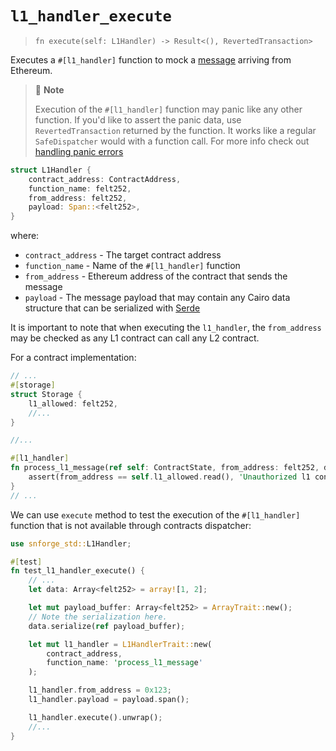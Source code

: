 # `l1_handler_execute`

> `fn execute(self: L1Handler) -> Result<(), RevertedTransaction>`

Executes a `#[l1_handler]` function to mock a
[message](https://docs.starknet.io/documentation/architecture_and_concepts/L1-L2_Communication/messaging-mechanism/)
arriving from Ethereum.

> 📝 **Note**
> 
> Execution of the `#[l1_handler]` function may panic like any other function.
> If you'd like to assert the panic data, use `RevertedTransaction` returned by the function.
> It works like a regular `SafeDispatcher` would with a function call.
> For more info check out [handling panic errors](../../testing/contracts.html#handling-errors)


```rust
struct L1Handler {
    contract_address: ContractAddress,
    function_name: felt252,
    from_address: felt252,
    payload: Span::<felt252>,
}
```

where:

- `contract_address` - The target contract address
- `function_name` - Name of the `#[l1_handler]` function
- `from_address` - Ethereum address of the contract that sends the message
- `payload` - The message payload that may contain any Cairo data structure that can be serialized with
[Serde](https://book.cairo-lang.org/appendix-03-derivable-traits.html?highlight=serde#serializing-with-serde)

It is important to note that when executing the `l1_handler`,
the `from_address` may be checked as any L1 contract can call any L2 contract.

For a contract implementation:

```rust
// ...
#[storage]
struct Storage {
    l1_allowed: felt252,
    //...
}

//...

#[l1_handler]
fn process_l1_message(ref self: ContractState, from_address: felt252, data: Span<felt252>) {
    assert(from_address == self.l1_allowed.read(), 'Unauthorized l1 contract');
}
// ...
```

We can use `execute` method to test the execution of the `#[l1_handler]` function that is
not available through contracts dispatcher:

```rust
use snforge_std::L1Handler;

#[test]
fn test_l1_handler_execute() {
    // ...
    let data: Array<felt252> = array![1, 2];

    let mut payload_buffer: Array<felt252> = ArrayTrait::new();
    // Note the serialization here.
    data.serialize(ref payload_buffer);

    let mut l1_handler = L1HandlerTrait::new(
        contract_address,
        function_name: 'process_l1_message'
    );

    l1_handler.from_address = 0x123;
    l1_handler.payload = payload.span();

    l1_handler.execute().unwrap();
    //...
}
```

